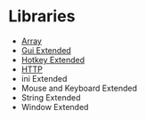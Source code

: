 # Libraries
- [Array](arr.md)
- [Gui Extended](guiex.md)
- [Hotkey Extended](hkex.md)
- [HTTP](http.md)
- ini Extended
- Mouse and Keyboard Extended
- String Extended
- Window Extended
